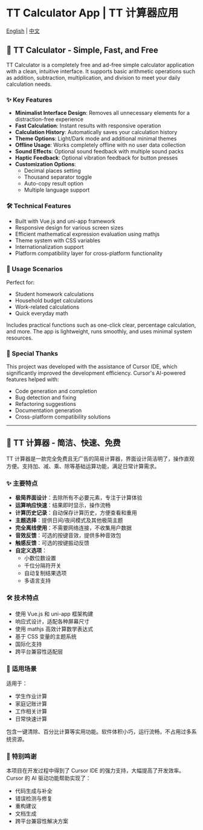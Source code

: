 # TT Calculator App | TT 计算器应用

[English](#english) | [中文](#chinese)

<a name="english"></a>
## 🧮 TT Calculator - Simple, Fast, and Free

TT Calculator is a completely free and ad-free simple calculator application with a clean, intuitive interface. It supports basic arithmetic operations such as addition, subtraction, multiplication, and division to meet your daily calculation needs.

### ✨ Key Features

- **Minimalist Interface Design**: Removes all unnecessary elements for a distraction-free experience
- **Fast Calculation**: Instant results with responsive operation
- **Calculation History**: Automatically saves your calculation history
- **Theme Options**: Light/Dark mode and additional minimal themes
- **Offline Usage**: Works completely offline with no user data collection
- **Sound Effects**: Optional sound feedback with multiple sound packs
- **Haptic Feedback**: Optional vibration feedback for button presses
- **Customization Options**:
  - Decimal places setting
  - Thousand separator toggle
  - Auto-copy result option
  - Multiple language support

### 🛠️ Technical Features

- Built with Vue.js and uni-app framework
- Responsive design for various screen sizes
- Efficient mathematical expression evaluation using mathjs
- Theme system with CSS variables
- Internationalization support
- Platform compatibility layer for cross-platform functionality

### 📱 Usage Scenarios

Perfect for:
- Student homework calculations
- Household budget calculations
- Work-related calculations
- Quick everyday math

Includes practical functions such as one-click clear, percentage calculation, and more. The app is lightweight, runs smoothly, and uses minimal system resources.

### 🙏 Special Thanks

This project was developed with the assistance of Cursor IDE, which significantly improved the development efficiency. Cursor's AI-powered features helped with:

- Code generation and completion
- Bug detection and fixing
- Refactoring suggestions
- Documentation generation
- Cross-platform compatibility solutions

---

<a name="chinese"></a>
## 🧮 TT 计算器 - 简洁、快速、免费

TT 计算器是一款完全免费且无广告的简易计算器，界面设计简洁明了，操作直观方便。支持加、减、乘、除等基础运算功能，满足日常计算需求。

### ✨ 主要特点

- **极简界面设计**：去除所有不必要元素，专注于计算体验
- **运算响应快速**：结果即时显示，操作流畅
- **计算历史记录**：自动保存计算历史，方便查看和重用
- **主题选择**：提供日间/夜间模式及其他极简主题
- **完全离线使用**：不需要网络连接，不收集用户数据
- **音效反馈**：可选的按键音效，提供多种音效包
- **触感反馈**：可选的按键振动反馈
- **自定义选项**：
  - 小数位数设置
  - 千位分隔符开关
  - 自动复制结果选项
  - 多语言支持

### 🛠️ 技术特点

- 使用 Vue.js 和 uni-app 框架构建
- 响应式设计，适配各种屏幕尺寸
- 使用 mathjs 高效计算数学表达式
- 基于 CSS 变量的主题系统
- 国际化支持
- 跨平台兼容性适配层

### 📱 适用场景

适用于：
- 学生作业计算
- 家庭记账计算
- 工作相关计算
- 日常快速计算

包含一键清除、百分比计算等实用功能。软件体积小巧，运行流畅，不占用过多系统资源。

### 🙏 特别鸣谢

本项目在开发过程中得到了 Cursor IDE 的强力支持，大幅提高了开发效率。Cursor 的 AI 驱动功能帮助实现了：

- 代码生成与补全
- 错误检测与修复
- 重构建议
- 文档生成
- 跨平台兼容性解决方案

